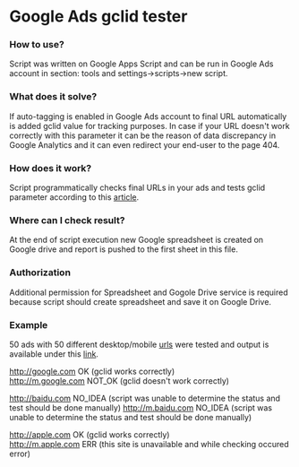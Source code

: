# Google Ads gclid tester

<h3>How to use?</h3>
Script was written on Google Apps Script and can be run in Google Ads account in section: tools and settings->scripts->new script.

<h3>What does it solve?</h3>

If auto-tagging is enabled in Google Ads account to final URL automatically is added gclid value for tracking purposes. In case if your URL doesn't work correctly with this parameter it can be the reason of data discrepancy in Google Analytics and it can even redirect your end-user to the page 404.
 
<h3>How does it work?</h4>

Script programmatically checks final URLs in your ads and tests gclid parameter according to this <a href="https://support.google.com/analytics/answer/2938246?hl=en">article</a>.

<h3>Where can I check result?</h3>

At the end of script execution new Google spreadsheet is created on Google drive and report is pushed to the first sheet in this file.

<h3>Authorization</h3>
Additional permission for Spreadsheet and Gogole Drive service is required because script should create spreadsheet and save it on Google Drive.

<h3>Example</h3>

50 ads with 50 different desktop/mobile <a href="https://en.wikipedia.org/wiki/List_of_most_popular_websites">urls</a> were tested and output is available under this <a href="https://docs.google.com/spreadsheets/d/e/2PACX-1vT3-MjbGPKfQPZ2jo1doAGNSh8cCy2bYoOxqS9WAK92MxUcSX_QDYk7bNWnoP44w9_1thnEQdiHyF8s/pubhtml?gid=0&single=true">link</a>.

http://google.com	OK (gclid works correctly)<br>
http://m.google.com	NOT_OK (gclid doesn't work correctly)

http://baidu.com	NO_IDEA	(script was unable to determine the status and test should be done manually)
http://m.baidu.com	NO_IDEA (script was unable to determine the status and test should be done manually)

http://apple.com	OK	(gclid works correctly)<br>
http://m.apple.com	ERR (this site is unavailable and while checking occured error)







